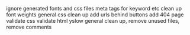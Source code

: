 
ignore generated fonts and css files
meta tags for keyword etc
clean up font weights
general css clean up
add urls behind buttons
add 404 page
validate css
validate html
yslow
general clean up, remove unused files, remove comments